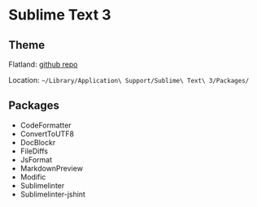 # Sublime Text 3

## Theme

Flatland: [github repo](https://github.com/thinkpixellab/flatland.git)

Location: `~/Library/Application\ Support/Sublime\ Text\ 3/Packages/`

## Packages

- CodeFormatter
- ConvertToUTF8
- DocBlockr
- FileDiffs
- JsFormat
- MarkdownPreview
- Modific
- Sublimelinter
- Sublimelinter-jshint